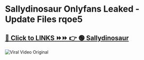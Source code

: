 
 # Sallydinosaur Onlyfans Leaked - Update Files rqoe5

## <h2><a href="https://clipsfans.com/Sallydinosaur&ref=git">🔗 Click to LINKS ⏩⏩ 👉 🟢 Sallydinosaur </a></h2>

<a href="https://clipsfans.com/Sallydinosaur&ref=git" rel="nofollow" data-target="animated-image.originalLink"><img src="https://i.ibb.co.com/xMMVF88/686577567.gif" alt="Viral Video Original" style="max-width: 100%; display: inline-block;" data-target="animated-image.originalImage"></a>

